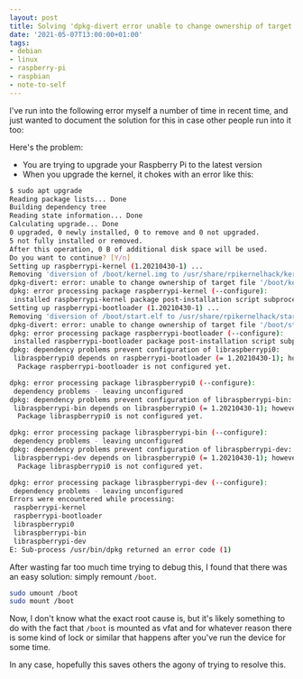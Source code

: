 ```yaml
---
layout: post
title: Solving 'dpkg-divert error unable to change ownership of target file' on Raspberry Pi
date: '2021-05-07T13:00:00+01:00'
tags:
- debian
- linux
- raspberry-pi
- raspbian
- note-to-self
---
```


I've run into the following error myself a number of time in recent time, and just wanted to document the solution for this in case other people run into it too:

Here's the problem:

* You are trying to upgrade your Raspberry Pi to the latest version
* When you upgrade the kernel, it chokes with an error like this:

```bash
$ sudo apt upgrade
Reading package lists... Done
Building dependency tree
Reading state information... Done
Calculating upgrade... Done
0 upgraded, 0 newly installed, 0 to remove and 0 not upgraded.
5 not fully installed or removed.
After this operation, 0 B of additional disk space will be used.
Do you want to continue? [Y/n]
Setting up raspberrypi-kernel (1.20210430-1) ...
Removing 'diversion of /boot/kernel.img to /usr/share/rpikernelhack/kernel.img by rpikernelhack'
dpkg-divert: error: unable to change ownership of target file '/boot/kernel.img.dpkg-divert.tmp': Operation not permitted
dpkg: error processing package raspberrypi-kernel (--configure):
 installed raspberrypi-kernel package post-installation script subprocess returned error exit status 2
Setting up raspberrypi-bootloader (1.20210430-1) ...
Removing 'diversion of /boot/start.elf to /usr/share/rpikernelhack/start.elf by rpikernelhack'
dpkg-divert: error: unable to change ownership of target file '/boot/start.elf.dpkg-divert.tmp': Operation not permitted
dpkg: error processing package raspberrypi-bootloader (--configure):
 installed raspberrypi-bootloader package post-installation script subprocess returned error exit status 2
dpkg: dependency problems prevent configuration of libraspberrypi0:
 libraspberrypi0 depends on raspberrypi-bootloader (= 1.20210430-1); however:
  Package raspberrypi-bootloader is not configured yet.

dpkg: error processing package libraspberrypi0 (--configure):
 dependency problems - leaving unconfigured
dpkg: dependency problems prevent configuration of libraspberrypi-bin:
 libraspberrypi-bin depends on libraspberrypi0 (= 1.20210430-1); however:
  Package libraspberrypi0 is not configured yet.

dpkg: error processing package libraspberrypi-bin (--configure):
 dependency problems - leaving unconfigured
dpkg: dependency problems prevent configuration of libraspberrypi-dev:
 libraspberrypi-dev depends on libraspberrypi0 (= 1.20210430-1); however:
  Package libraspberrypi0 is not configured yet.

dpkg: error processing package libraspberrypi-dev (--configure):
 dependency problems - leaving unconfigured
Errors were encountered while processing:
 raspberrypi-kernel
 raspberrypi-bootloader
 libraspberrypi0
 libraspberrypi-bin
 libraspberrypi-dev
E: Sub-process /usr/bin/dpkg returned an error code (1)
```

After wasting far too much time trying to debug this, I found that there was an easy solution: simply remount `/boot`.

```bash
sudo umount /boot
sudo mount /boot
```

Now, I don't know what the exact root cause is, but it's likely something to do with the fact that `/boot` is mounted as vfat and for whatever reason there is some kind of lock or similar that happens after you've run the device for some time.

In any case, hopefully this saves others the agony of trying to resolve this.
